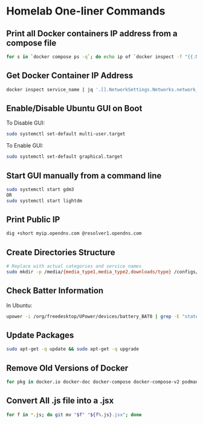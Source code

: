 # Homelab One-liner Commands

## Print all Docker containers IP address from a compose file

```sh
for s in `docker compose ps -q`; do echo ip of `docker inspect -f "{{.Name}}" $s` is `docker inspect -f '{{range .NetworkSettings.Networks}}{{.IPAddress}}{{end}}' $s`; done
```

## Get Docker Container IP Address

```sh
docker inspect service_name | jq '.[].NetworkSettings.Networks.network_name.IPAddress'
```

## Enable/Disable Ubuntu GUI on Boot

To Disable GUI:

```sh
sudo systemctl set-default multi-user.target
```

To Enable GUI:

```sh
sudo systemctl set-default graphical.target
```

## Start GUI manually from a command line

```sh
sudo systemctl start gdm3
OR
sudo systemctl start lightdm
```

## Print Public IP

```sh
dig +short myip.opendns.com @resolver1.opendns.com
```

## Create Directories Structure

```sh
# Replace with actual categories and service names
sudo mkdir -p /media/{media_type1,media_type2,downloads/type} /configs/{app1,app2,app3,app4,app5,app6,app7,app8}

```

## Check Batter Information

In Ubuntu:

``` sh
upower -i /org/freedesktop/UPower/devices/battery_BAT0 | grep -E "state|to\ full|percentage"
```

## Update Packages

```sh
sudo apt-get -q update && sudo apt-get -q upgrade
```

## Remove Old Versions of Docker

```sh
for pkg in docker.io docker-doc docker-compose docker-compose-v2 podman-docker containerd runc; do sudo apt-get remove $pkg; done
```

## Convert All .js file into a .jsx

```sh
for f in *.js; do git mv "$f" "${f%.js}.jsx"; done
```
